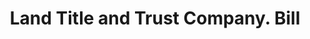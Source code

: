 ---
doi: 10.7916/D8V70WQC
date_other: '1889'
date_other_textual: '1889'
form: printed ephemera
genre:
- Invoices
name:
- Land Title and Trust Company
object_in_context_url: https://biggert.cul.columbia.edu/items/view/ave_biggert_01428
subject_hierarchical_geographic:
- Philadelphia, Pennsylvania, United States
subject_name:
- Land Title and Trust Company
title: Land Title and Trust Company. Bill
sort_title: Land Title and Trust Company. Bill
call_number: ave_biggert_01428
coordinates:
- 40.00944444444445,-75.13333333333334
pid: ave_biggert_01428
identifiers: ave_biggert_01428
thumbnail: https://derivativo-1.library.columbia.edu/iiif/2/ldpd:344777/full/!256,256/0/native.jpg
permalink: "/biggert/ave_biggert_01428/"
layout: iiif-image-page
---